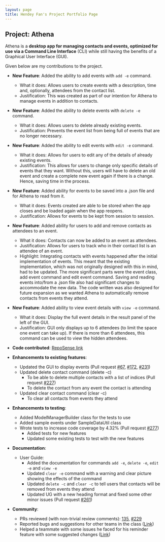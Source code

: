 ```yaml
---
layout: page
title: Hendey Fan's Project Portfolio Page
---
```


## Project: Athena

Athena is a **desktop app for managing contacts and events, optimized for use via a Command Line Interface** (CLI) while
still having the benefits of a Graphical User Interface (GUI).

Given below are my contributions to the project.

* **New Feature**: Added the ability to add events with `add -e` command.
  * What it does: Allows users to create events with a description, time and, optionally, attendees from the contact list.
  * Justification: This was created as part of our intention for Athena to manage events in addition to contacts.
   
* **New Feature**: Added the ability to delete events with `delete -e` command.
  * What it does: Allows users to delete already existing events.
  * Justification: Prevents the event list from being full of events that are no longer necessary.
  
* **New Feature**: Added the ability to edit events with `edit -e` command.
  * What it does: Allows for users to edit any of the details of already existing events.
  * Justification: This allows for users to change only specific details of events that they want.
  Without this, users will have to delete an old event and create a complete new event again if there is a change. Hence, saving time in the process.
  
* **New Feature**: Added ability for events to be saved into a .json file and for Athena to read from it.
  * What it does: Events created are able to be stored when the app closes and be loaded again when the app reopens.
  * Justification: Allows for events to be kept from session to session.
  
* **New Feature**: Added ability for users to add and remove contacts as attendees to an event.
  * What it does: Contacts can now be added to an event as attendees.
  * Justification: Allows for users to track who in their contact list is an attendee of an event.
  * Highlight: Integrating contacts with events happened after the initial implementation of events.
    This meant that the existing implementation, which was not originally designed with this in mind, had to be updated.
    The more significant parts were the event class, add event command and edit event command.
    Saving and reading events into/from a .json file also had significant changes to accommodate the new data.
    The code written was also designed for future expansion as we wanted Athena to automatically remove contacts from events they attend.

* **New Feature**: Added ability to view event details with `view -e` command.
  * What it does: Display the full event details in the result panel of the left of the GUI.
  * Justification: GUI only displays up to 6 attendees (to limit the space one event can take up).
  If there is more than 6 attendees, this command can be used to view the hidden attendees.

* **Code contributed**: [RepoSense link](https://nus-cs2103-ay2021s1.github.io/tp-dashboard/#breakdown=true&search=linkedink)

* **Enhancements to existing features**:
  * Updated the GUI to display events (Pull request [#67](https://github.com/AY2021S1-CS2103T-W10-4/tp/pull/67), [#172](https://github.com/AY2021S1-CS2103T-W10-4/tp/pull/172), [#231](https://github.com/AY2021S1-CS2103T-W10-4/tp/pull/231))
  * Updated delete contact command (delete -c) 
    * To be able to delete multiple contacts with a list of indices (Pull request [#227](https://github.com/AY2021S1-CS2103T-W10-4/tp/pull/227))
    * To delete the contact from any event the contact is attending
  * Updated clear contact command (clear -c) 
    * To clear all contacts from events they attend
  
* **Enhancements to testing**:
  * Added ModelManagerBuilder class for the tests to use
  * Added sample events under SampleDataUtil class
  * Wrote tests to increase code coverage by 4.32% (Pull request [#277](https://github.com/AY2021S1-CS2103T-W10-4/tp/pull/277))
    * Added tests for new features
    * Updated some existing tests to test with the new features
    
* **Documentation**:
  * User Guide:
    * Added the documentation for commands `add -e`, `delete -e`, `edit -e` and `view -e`
    * Updated `clear -e` command with a warning and clear picture showing the effects of the command
    * Updated `delete -c` and `clear -c` to tell users that contacts will be removed from events they attend
    * Updated UG with a new heading format and fixed some other minor issues (Pull request [#261](https://github.com/AY2021S1-CS2103T-W10-4/tp/pull/261))

* **Community**:
  * PRs reviewed (with non-trivial review comments): [135](https://github.com/AY2021S1-CS2103T-W10-4/tp/pull/135), [#229](https://github.com/AY2021S1-CS2103T-W10-4/tp/pull/229)
  * Reported bugs and suggestions for other teams in the class ([Link](https://github.com/LinkedInk/ped/issues))
  * Helped a teammate with some issues he faced for his reminder feature with some suggested changes ([Link](https://github.com/bangyiwu/tp/pull/1))
